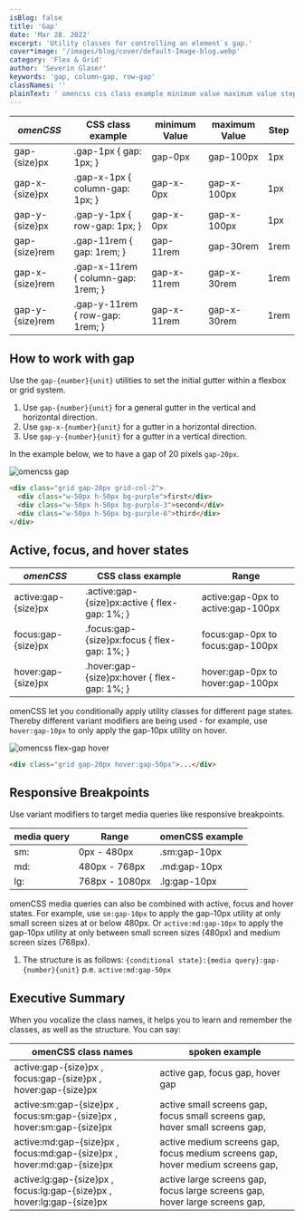 ```yaml
---
isBlog: false
title: 'Gap'
date: 'Mar 28. 2022'
excerpt: 'Utility classes for controlling an element`s gap.'
cover*image: '/images/blog/cover/default-Image-blog.webp'
category: 'Flex & Grid'
author: 'Severin Glaser'
keywords: 'gap, column-gap, row-gap'
classNames: ''
plainText: ' omencss css class example minimum value maximum value step - - - gap- size px gap-1px gap: 1px; gap-0px gap-100px 1px gap-x- size px gap-x-1px column-gap: 1px; gap-x-0px gap-x-100px 1px gap-y- size px gap-y-1px row-gap: 1px; gap-x-0px gap-x-100px 1px gap- size rem gap-11rem gap: 1rem; gap-11rem gap-30rem 1rem gap-x- size rem gap-x-11rem column-gap: 1rem; gap-x-11rem gap-x-30rem 1rem gap-y- size rem gap-y-11rem row-gap: 1rem; gap-x-11rem gap-x-30rem 1rem how to work with gap use the gap- number unit utilities to set the initial gutter within a flexbox or grid system 1 use gap- number unit for a general gutter in the vertical and horizontal direction 2 use gap-x- number unit for a gutter in a horizontal direction 3 use gap-y- number unit for a gutter in a vertical direction in the example below we to have a gap of 20 pixels gap-20px ! omencss gap images docs flex gap webp?style=centerme html div class=grid gap-20px grid-col-2 div class=w-50px h-50px bg-purple first div div class=w-50px h-50px bg-purple-3 second div div class=w-50px h-50px bg-purple-6 third div div active focus and hover states omencss css class example range - active:gap- size px active :gap- size px:active flex-gap: 1%; active:gap-0px to active:gap-100px focus:gap- size px focus :gap- size px:focus flex-gap: 1%; focus:gap-0px to focus:gap-100px hover:gap- size px hover :gap- size px:hover flex-gap: 1%; hover:gap-0px to hover:gap-100px omencss let you conditionally apply utility classes for different page states thereby different variant modifiers are being used - for example use hover:gap-10px to only apply the gap-10px utility on hover ! omencss flex-gap hover images docs flex flex-gap-hover webp?style=centerme html div class=grid gap-20px hover:gap-50px div responsive breakpoints use variant modifiers to target media queries like responsive breakpoints media query range omencss example - - sm: 0px - 480px sm:gap-10px md: 480px - 768px md:gap-10px lg: 768px - 1080px lg:gap-10px omencss media queries can also be combined with active focus and hover states for example use sm:gap-10px to apply the gap-10px utility at only small screen sizes at or below 480px or active:md:gap-10px to apply the gap-10px utility at only between small screen sizes 480px and medium screen sizes 768px 1 the structure is as follows: conditional state : media query :gap- number unit p e active:md:gap-50px executive summary when you vocalize the class names it helps you to learn and remember the classes as well as the structure you can say: omencss class names spoken example active:gap- size px focus:gap- size px hover:gap- size px active gap focus gap hover gap active:sm:gap- size px focus:sm:gap- size px hover:sm:gap- size px active small screens gap focus small screens gap hover small screens gap active:md:gap- size px focus:md:gap- size px hover:md:gap- size px active medium screens gap focus medium screens gap hover medium screens gap active:lg:gap- size px focus:lg:gap- size px hover:lg:gap- size px active large screens gap focus large screens gap hover large screens gap '
---
```


| _omenCSS_       | CSS class example                  | minimum Value | maximum Value | Step |
| --------------- | ---------------------------------- | ------------- | ------------- | ---- |
| gap-{size}px    | .gap-1px { gap: 1px; }             | gap-0px       | gap-100px     | 1px  |
| gap-x-{size}px  | .gap-x-1px { column-gap: 1px; }    | gap-x-0px     | gap-x-100px   | 1px  |
| gap-y-{size}px  | .gap-y-1px { row-gap: 1px; }       | gap-x-0px     | gap-x-100px   | 1px  |
| gap-{size}rem   | .gap-11rem { gap: 1rem; }          | gap-11rem     | gap-30rem     | 1rem |
| gap-x-{size}rem | .gap-x-11rem { column-gap: 1rem; } | gap-x-11rem   | gap-x-30rem   | 1rem |
| gap-y-{size}rem | .gap-y-11rem { row-gap: 1rem; }    | gap-x-11rem   | gap-x-30rem   | 1rem |

## How to work with gap

Use the `gap-{number}{unit}` utilities to set the initial gutter within a flexbox or grid system.

1. Use `gap-{number}{unit}` for a general gutter in the vertical and horizontal direction.
2. Use `gap-x-{number}{unit}` for a gutter in a horizontal direction.
3. Use `gap-y-{number}{unit}` for a gutter in a vertical direction.

In the example below, we to have a gap of 20 pixels `gap-20px`.

![omencss gap](/images/docs/flex/gap.webp?style=centerme)

```html
<div class="grid gap-20px grid-col-2">
  <div class="w-50px h-50px bg-purple">first</div>
  <div class="w-50px h-50px bg-purple-3">second</div>
  <div class="w-50px h-50px bg-purple-6">third</div>
</div>
```

## Active, focus, and hover states

| _omenCSS_           | CSS class example                              | Range                              |
| ------------------- | ---------------------------------------------- | ---------------------------------- |
| active:gap-{size}px | .active\:gap-{size}px:active { flex-gap: 1%; } | active:gap-0px to active:gap-100px |
| focus:gap-{size}px  | .focus\:gap-{size}px:focus { flex-gap: 1%; }   | focus:gap-0px to focus:gap-100px   |
| hover:gap-{size}px  | .hover\:gap-{size}px:hover { flex-gap: 1%; }   | hover:gap-0px to hover:gap-100px   |

omenCSS let you conditionally apply utility classes for different page states. Thereby different variant modifiers are being used - for example, use `hover:gap-10px` to only apply the gap-10px utility on hover.

![omencss flex-gap hover](/images/docs/flex/flex-gap-hover.webp?style=centerme)

```html
<div class="grid gap-20px hover:gap-50px">...</div>
```

## Responsive Breakpoints

Use variant modifiers to target media queries like responsive breakpoints.

| media query | Range          | omenCSS example |
| ----------- | -------------- | --------------- |
| sm:         | 0px - 480px    | .sm:gap-10px    |
| md:         | 480px - 768px  | .md:gap-10px    |
| lg:         | 768px - 1080px | .lg:gap-10px    |

omenCSS media queries can also be combined with active, focus and hover states. For example, use `sm:gap-10px` to apply the gap-10px utility at only small screen sizes at or below 480px. Or `active:md:gap-10px` to apply the gap-10px utility at only between small screen sizes (480px) and medium screen sizes (768px).

1. The structure is as follows: `{conditional state}:{media query}:gap-{number}{unit}` p.e. `active:md:gap-50px`

## Executive Summary

When you vocalize the class names, it helps you to learn and remember the classes, as well as the structure. You can say:

| omenCSS class names                                                    | spoken example                                                                 |
| ---------------------------------------------------------------------- | ------------------------------------------------------------------------------ |
| active:gap-{size}px , focus:gap-{size}px , hover:gap-{size}px          | active gap, focus gap, hover gap                                               |
| active:sm:gap-{size}px , focus:sm:gap-{size}px , hover:sm:gap-{size}px | active small screens gap, focus small screens gap, hover small screens gap,    |
| active:md:gap-{size}px , focus:md:gap-{size}px , hover:md:gap-{size}px | active medium screens gap, focus medium screens gap, hover medium screens gap, |
| active:lg:gap-{size}px , focus:lg:gap-{size}px , hover:lg:gap-{size}px | active large screens gap, focus large screens gap, hover large screens gap,    |
